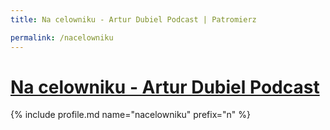 ```yaml
---
title: Na celowniku - Artur Dubiel Podcast | Patromierz

permalink: /nacelowniku
---
```


# [Na celowniku - Artur Dubiel Podcast](https://patronite.pl/nacelowniku)

{% include profile.md name="nacelowniku" prefix="n" %}
